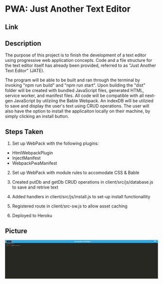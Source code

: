 # PWA: Just Another Text Editor

## Link

## Description
The purpose of this project is to finish the development of a text editor using progressive web application concepts.  Code and a file structure for the text editor itself has already been provided, referred to as "Just Another Text Editor" (JATE).

The program will be able to be built and ran through the terminal by invoking "npm run build" and "npm run start".  Upon building the "dist" folder will be created with bundled JavaScript files, generated HTML, service worker, and manifest files.  All code will be compatible with all next-gen JavaScript by utilziing the Bable Webpack.  An indexDB will be utilzied to save and display the user's text using CRUD operations.  The user will also have the option to install the applicaiton locally on their machine, by simply clicking an install button.  

## Steps Taken

1.  Set up WebPack with the following plugins:

* HtmlWebpackPlugin
* InjectManifest
* WebpackPwaManifest

2.  Set up WebPack with module rules to accomodate CSS & Bable

3.  Created putDb and getDb CRUD operations in client/src/js/database.js to save and retrive text

4.  Added handlers in client/src/js/install.js to set-up install functionallity

5.  Registered route in client/src-sw.js to allow asset caching

6.  Deployed to Heroku

## Picture

![Picture of JATE Webpage](./images/JATEHomePage.png)
